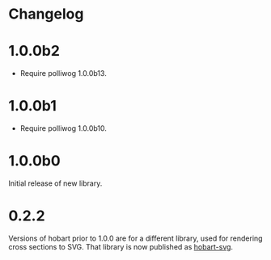 # Changelog

# 1.0.0b2

- Require polliwog 1.0.0b13.

# 1.0.0b1

- Require polliwog 1.0.0b10.

# 1.0.0b0

Initial release of new library.

# 0.2.2

Versions of hobart prior to 1.0.0 are for a different library, used for
rendering cross sections to SVG. That library is now published as
[hobart-svg][].

[hobart-svg]: https://github.com/lace/hobart-svg
